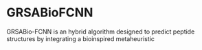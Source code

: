 # GRSABioFCNN
GRSABio-FCNN is an hybrid algorithm designed to predict peptide structures by integrating a bioinspired metaheuristic
